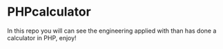 # PHPcalculator
In this repo you will can see the engineering applied with than has done a calculator in PHP, enjoy!
